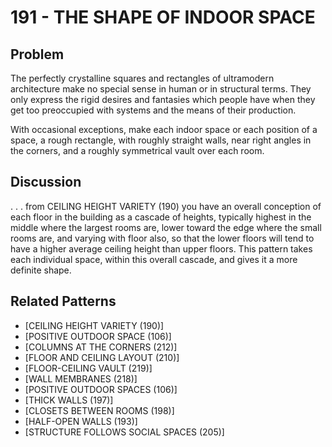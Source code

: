 # 191 - THE SHAPE OF INDOOR SPACE

## Problem

The perfectly crystalline squares and rectangles of ultramodern architecture make no special sense in human or in structural terms. They only express the rigid desires and fantasies which people have when they get too preoccupied with systems and the means of their production.

With occasional exceptions, make each indoor space or each position of a space, a rough rectangle, with roughly straight walls, near right angles in the corners, and a roughly symmetrical vault over each room.

## Discussion

. . . from CEILING HEIGHT VARIETY (190) you have an overall conception of each floor in the building as a cascade of heights, typically highest in the middle where the largest rooms are, lower toward the edge where the small rooms are, and varying with floor also, so that the lower floors will tend to have a higher average ceiling height than upper floors. This pattern takes each individual space, within this overall cascade, and gives it a more definite shape.

## Related Patterns

- [CEILING HEIGHT VARIETY (190)]
- [POSITIVE OUTDOOR SPACE (106)]
- [COLUMNS AT THE CORNERS (212)]
- [FLOOR AND CEILING LAYOUT (210)]
- [FLOOR-CEILING VAULT (219)]
- [WALL MEMBRANES (218)]
- [POSITIVE OUTDOOR SPACES (106)]
- [THICK WALLS (197)]
- [CLOSETS BETWEEN ROOMS (198)]
- [HALF-OPEN WALLS (193)]
- [STRUCTURE FOLLOWS SOCIAL SPACES (205)]
